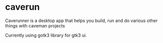 # caverun

Caverunner is a desktop app that helps you build, run and do various other things with caveman projects


Currently using gotk3 library for gtk3 ui. 


